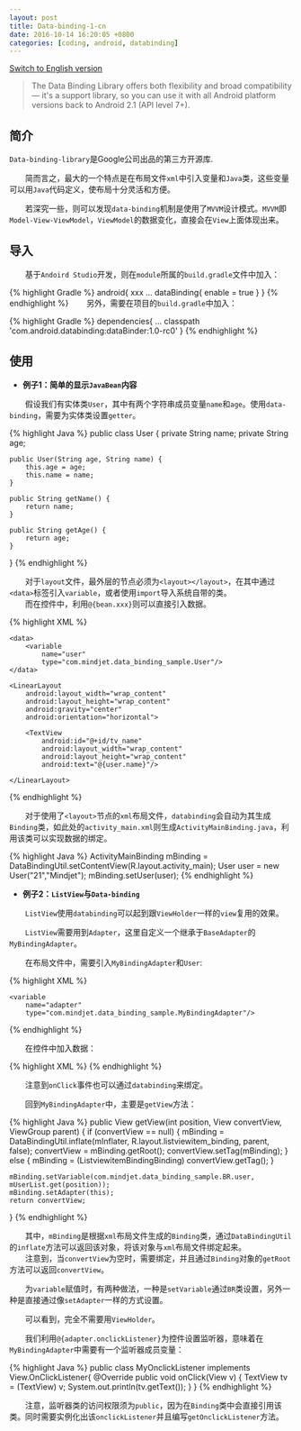 ```yaml
---
layout: post
title: Data-binding-1-cn
date: 2016-10-14 16:20:05 +0800
categories: [coding, android, databinding]
---
```


[Switch to English version](data-binding-1-en.html)

>The Data Binding Library offers both flexibility and broad compatibility — it's a support library, so you can use it with all Android platform versions back to Android 2.1 (API level 7+). 

## 简介  
  
`Data-binding-library`是Google公司出品的第三方开源库.  
  
　　简而言之，最大的一个特点是在布局文件`xml`中引入变量和`Java`类，这些变量可以用`Java`代码定义，使布局十分灵活和方便。  
  
　　若深究一些，则可以发现`data-binding`机制是使用了`MVVM`设计模式。`MVVM`即`Model-View-ViewModel`，`ViewModel`的数据变化，直接会在`View`上面体现出来。



## 导入
　　基于`Andoird Studio`开发，则在`module`所属的`build.gradle`文件中加入：  

{% highlight Gradle %}
android{
	xxx
	...
	dataBinding{
		enable = true
	}
}
{% endhighlight %}
　　另外，需要在项目的`build.gradle`中加入：

{% highlight Gradle %}
dependencies{
	...
	classpath 'com.android.databinding:dataBinder:1.0-rc0'
}
{% endhighlight %}


## 使用

 - **例子1：简单的显示`JavaBean`内容**

　　假设我们有实体类`User`，其中有两个字符串成员变量`name`和`age`。使用`data-binding`，需要为实体类设置`getter`。
  
{% highlight Java %}
public class User {
    private String name;
    private String age;

    public User(String age, String name) {
        this.age = age;
        this.name = name;
    }

    public String getName() {
        return name;
    }

    public String getAge() {
        return age;
    }
}
{% endhighlight %}

　　对于`layout`文件，最外层的节点必须为`<layout></layout>`，在其中通过`<data>`标签引入`variable`，或者使用`import`导入系统自带的类。  
　　而在控件中，利用`@{bean.xxx}`则可以直接引入数据。
  
{% highlight XML %}
<?xml version="1.0" encoding="utf-8"?>
<layout xmlns:android="http://schemas.android.com/apk/res/android">

    <data>
        <variable
            name="user"
            type="com.mindjet.data_binding_sample.User"/>
    </data>

    <LinearLayout
        android:layout_width="wrap_content"
        android:layout_height="wrap_content"
        android:gravity="center"
        android:orientation="horizontal">

        <TextView
            android:id="@+id/tv_name"
            android:layout_width="wrap_content"
            android:layout_height="wrap_content"
            android:text="@{user.name}"/>

    </LinearLayout>
</layout>

{% endhighlight %}

　　对于使用了`<layout>`节点的`xml`布局文件，`databinding`会自动为其生成`Binding`类，如此处的`activity_main.xml`则生成`ActivityMainBinding.java`，利用该类可以实现数据的绑定。

{% highlight Java %}
ActivityMainBinding mBinding = DataBindingUtil.setContentView(R.layout.activity_main);
User user = new User("21","Mindjet");
mBinding.setUser(user);
{% endhighlight %}

 - **例子2：`ListView`与`Data-binding`**  
  
  
　　`ListView`使用`databinding`可以起到跟`ViewHolder`一样的`view`复用的效果。  
  
  
　　`ListView`需要用到`Adapter`，这里自定义一个继承于`BaseAdapter`的`MyBindingAdapter`。  

　　在布局文件中，需要引入`MyBindingAdapter`和`User`:

{% highlight XML %}
<data>
    <variable
        name="user"
        type="com.mindjet.data_binding_sample.User"/>

    <variable
        name="adapter"
        type="com.mindjet.data_binding_sample.MyBindingAdapter"/>
</data>
{% endhighlight %}

　　在控件中加入数据：

{% highlight XML %}
<TextView  
     android:id="@+id/tv_name"  
     android:layout_width="wrap_content"  
     android:layout_height="wrap_content"  
     android:onClick="@{adapter.onclickListener}" 
     android:text="@{user.name}"/>
{% endhighlight %}

　　注意到`onClick`事件也可以通过`databinding`来绑定。

　　回到`MyBindingAdapter`中，主要是`getView`方法：

{% highlight Java %}
public View getView(int position, View convertView, ViewGroup parent) {
    if (convertView == null) {
        mBinding = DataBindingUtil.inflate(mInflater, R.layout.listviewitem_binding, parent, false);
        convertView = mBinding.getRoot();
        convertView.setTag(mBinding);
    } else {
        mBinding = (ListviewitemBindingBinding) convertView.getTag();
    }

    mBinding.setVariable(com.mindjet.data_binding_sample.BR.user, mUserList.get(position));
    mBinding.setAdapter(this);
    return convertView;
}
{% endhighlight %}

　　其中，`mBinding`是根据`xml`布局文件生成的`Binding`类，通过`DataBindingUtil`的`inflate`方法可以返回该对象，将该对象与`xml`布局文件绑定起来。  
　　注意到，当`convertView`为空时，需要绑定，并且通过`Binding`对象的`getRoot`方法可以返回`convertView`。

　　为`variable`赋值时，有两种做法，一种是`setVariable`通过`BR`类设置，另外一种是直接通过像`setAdapter`一样的方式设置。

　　可以看到，完全不需要用`ViewHolder`。

　　我们利用`@{adapter.onclickListener}`为控件设置监听器，意味着在`MyBindingAdapter`中需要有一个监听器成员变量：

{% highlight Java %}
public class MyOnclickListener implements View.OnClickListener{
    @Override
    public void onClick(View v) {
        TextView tv = (TextView) v;
        System.out.println(tv.getText());
    }
}
{% endhighlight %}

　　注意，监听器类的访问权限须为`public`，因为在`Binding`类中会直接引用该类。同时需要实例化出该`onclickListener`并且编写`getOnclickListener`方法。

